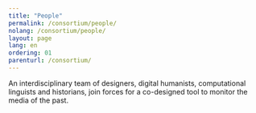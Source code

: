 ```yaml
---
title: "People"
permalink: /consortium/people/
nolang: /consortium/people/
layout: page
lang: en
ordering: 01
parenturl: /consortium/
---
```

<!-- This page will contain _people of category:team. Please see _layouts/consortium.html -->
An interdisciplinary team of designers, digital humanists, computational linguists and historians, join forces for a co-designed tool to monitor the media of the past.
